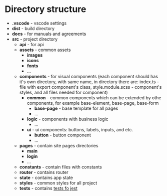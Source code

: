 # Directory structure

- **.vscode** - vscode settings
- **dist** - build directory
- **docs** - for manuals and agreements
- **src** - project directory
  - **api** - for api
  - **assets** - common assets
    - **images**
    - **icons**
    - **fonts**
    - ...
  - **components** - for visual components (each component should has it's own directory, with same name, in directory there are: index.ts - file with export component's class, style.module.scss - component's styles, and all files needed for component)
    - **common** - common components which can be extended by othe components, for example base-element, base-page, base-form
      - **base-page** - base template for all pages
      - ...
    - **logic** - components with business logic
      - ...
    - **ui** - ui components: buttons, labels, inputs, and etc.
      - **button** - button component
      - ...
  - **pages** - contain site pages directories
    - **main**
    - **login**
    - ...
  - **constants** - contain files with constants
  - **router** - contains router
  - **state** - contains app state
  - **styles** - common styles for all project
  - **tests** - contains [tests fo jest](./tests.md)
